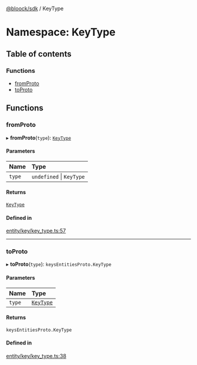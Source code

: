 [@bloock/sdk](../index.md) / KeyType

# Namespace: KeyType

## Table of contents

### Functions

- [fromProto](KeyType.md#fromproto)
- [toProto](KeyType.md#toproto)

## Functions

### fromProto

▸ **fromProto**(`type`): [`KeyType`](../enums/KeyType-1.md)

#### Parameters

| Name | Type |
| :------ | :------ |
| `type` | `undefined` \| `KeyType` |

#### Returns

[`KeyType`](../enums/KeyType-1.md)

#### Defined in

[entity/key/key_type.ts:57](https://github.com/bloock/bloock-sdk/blob/4afdb4b/languages/js/src/entity/key/key_type.ts#L57)

___

### toProto

▸ **toProto**(`type`): `keysEntitiesProto.KeyType`

#### Parameters

| Name | Type |
| :------ | :------ |
| `type` | [`KeyType`](../enums/KeyType-1.md) |

#### Returns

`keysEntitiesProto.KeyType`

#### Defined in

[entity/key/key_type.ts:38](https://github.com/bloock/bloock-sdk/blob/4afdb4b/languages/js/src/entity/key/key_type.ts#L38)
